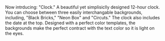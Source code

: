 Now intrducing: "Clock." A beautiful yet simplisiclly designed 12-hour clock. You can choose between three easily interchangable backgrounds, including, "Black Bricks," "Neon Box" and "Circuts." The clock also includes the date at the top. Designed with a perfect color templates, the backgrounds make the perfect contract with the text color so it is light on the eyes.
